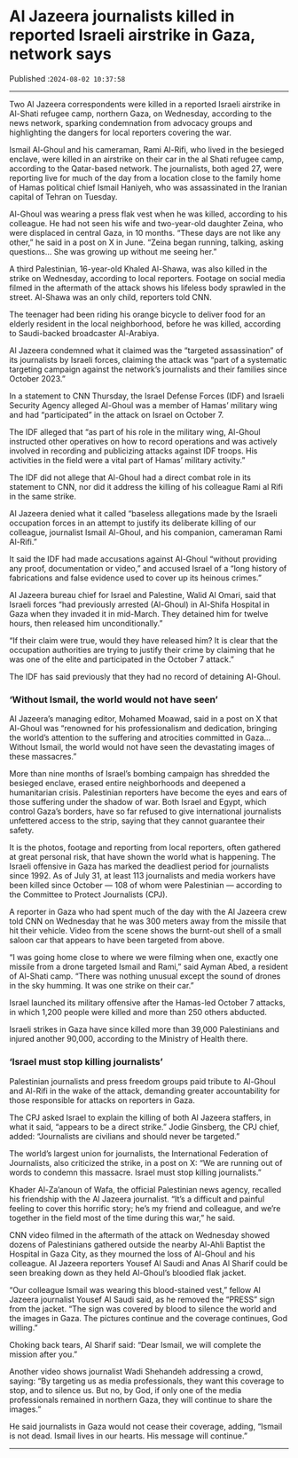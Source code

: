 # Al Jazeera journalists killed in reported Israeli airstrike in Gaza, network says

Published :`2024-08-02 10:37:58`

---

Two Al Jazeera correspondents were killed in a reported Israeli airstrike in Al-Shati refugee camp, northern Gaza, on Wednesday, according to the news network, sparking condemnation from advocacy groups and highlighting the dangers for local reporters covering the war.

Ismail Al-Ghoul and his cameraman, Rami Al-Rifi, who lived in the besieged enclave, were killed in an airstrike on their car in the al Shati refugee camp, according to the Qatar-based network. The journalists, both aged 27, were reporting live for much of the day from a location close to the family home of Hamas political chief Ismail Haniyeh, who was assassinated in the Iranian capital of Tehran on Tuesday.

Al-Ghoul was wearing a press flak vest when he was killed, according to his colleague. He had not seen his wife and two-year-old daughter Zeina, who were displaced in central Gaza, in 10 months. “These days are not like any other,” he said in a post on X in June. “Zeina began running, talking, asking questions… She was growing up without me seeing her.”

A third Palestinian, 16-year-old Khaled Al-Shawa, was also killed in the strike on Wednesday, according to local reporters. Footage on social media filmed in the aftermath of the attack shows his lifeless body sprawled in the street. Al-Shawa was an only child, reporters told CNN.

The teenager had been riding his orange bicycle to deliver food for an elderly resident in the local neighborhood, before he was killed, according to Saudi-backed broadcaster Al-Arabiya.

Al Jazeera condemned what it claimed was the “targeted assassination” of its journalists by Israeli forces, claiming the attack was “part of a systematic targeting campaign against the network’s journalists and their families since October 2023.”

In a statement to CNN Thursday, the Israel Defense Forces (IDF) and Israeli Security Agency alleged Al-Ghoul was a member of Hamas’ military wing and had “participated” in the attack on Israel on October 7.

The IDF alleged that “as part of his role in the military wing, Al-Ghoul instructed other operatives on how to record operations and was actively involved in recording and publicizing attacks against IDF troops. His activities in the field were a vital part of Hamas’ military activity.”

The IDF did not allege that Al-Ghoul had a direct combat role in its statement to CNN, nor did it address the killing of his colleague Rami al Rifi in the same strike.

Al Jazeera denied what it called “baseless allegations made by the Israeli occupation forces in an attempt to justify its deliberate killing of our colleague, journalist Ismail Al-Ghoul, and his companion, cameraman Rami Al-Rifi.”

It said the IDF had made accusations against Al-Ghoul “without providing any proof, documentation or video,” and accused Israel of a “long history of fabrications and false evidence used to cover up its heinous crimes.”

Al Jazeera bureau chief for Israel and Palestine, Walid Al Omari, said that Israeli forces “had previously arrested (Al-Ghoul) in Al-Shifa Hospital in Gaza when they invaded it in mid-March. They detained him for twelve hours, then released him unconditionally.”

“If their claim were true, would they have released him? It is clear that the occupation authorities are trying to justify their crime by claiming that he was one of the elite and participated in the October 7 attack.”

The IDF has said previously that they had no record of detaining Al-Ghoul.

### ‘Without Ismail, the world would not have seen’

Al Jazeera’s managing editor, Mohamed Moawad, said in a post on X that Al-Ghoul was “renowned for his professionalism and dedication, bringing the world’s attention to the suffering and atrocities committed in Gaza… Without Ismail, the world would not have seen the devastating images of these massacres.”

More than nine months of Israel’s bombing campaign has shredded the besieged enclave, erased entire neighborhoods and deepened a humanitarian crisis. Palestinian reporters have become the eyes and ears of those suffering under the shadow of war. Both Israel and Egypt, which control Gaza’s borders, have so far refused to give international journalists unfettered access to the strip, saying that they cannot guarantee their safety.

It is the photos, footage and reporting from local reporters, often gathered at great personal risk, that have shown the world what is happening. The Israeli offensive in Gaza has marked the deadliest period for journalists since 1992. As of July 31, at least 113 journalists and media workers have been killed since October — 108 of whom were Palestinian — according to the Committee to Protect Journalists (CPJ).

A reporter in Gaza who had spent much of the day with the Al Jazeera crew told CNN on Wednesday that he was 300 meters away from the missile that hit their vehicle. Video from the scene shows the burnt-out shell of a small saloon car that appears to have been targeted from above.

“I was going home close to where we were filming when one, exactly one missile from a drone targeted Ismail and Rami,” said Ayman Abed, a resident of Al-Shati camp. “There was nothing unusual except the sound of drones in the sky humming. It was one strike on their car.”

Israel launched its military offensive after the Hamas-led October 7 attacks, in which 1,200 people were killed and more than 250 others abducted.

Israeli strikes in Gaza have since killed more than 39,000 Palestinians and injured another 90,000, according to the Ministry of Health there.

### ‘Israel must stop killing journalists’

Palestinian journalists and press freedom groups paid tribute to Al-Ghoul and Al-Rifi in the wake of the attack, demanding greater accountability for those responsible for attacks on reporters in Gaza.

The CPJ asked Israel to explain the killing of both Al Jazeera staffers, in what it said, “appears to be a direct strike.” Jodie Ginsberg, the CPJ chief, added: “Journalists are civilians and should never be targeted.”

The world’s largest union for journalists, the International Federation of Journalists, also criticized the strike, in a post on X: “We are running out of words to condemn this massacre. Israel must stop killing journalists.”

Khader Al-Za’anoun of Wafa, the official Palestinian news agency, recalled his friendship with the Al Jazeera journalist. “It’s a difficult and painful feeling to cover this horrific story; he’s my friend and colleague, and we’re together in the field most of the time during this war,” he said.

CNN video filmed in the aftermath of the attack on Wednesday showed dozens of Palestinians gathered outside the nearby Al-Ahli Baptist the Hospital in Gaza City, as they mourned the loss of Al-Ghoul and his colleague. Al Jazeera reporters Yousef Al Saudi and Anas Al Sharif could be seen breaking down as they held Al-Ghoul’s bloodied flak jacket.

“Our colleague Ismail was wearing this blood-stained vest,” fellow Al Jazeera journalist Yousef Al Saudi said, as he removed the “PRESS” sign from the jacket. “The sign was covered by blood to silence the world and the images in Gaza. The pictures continue and the coverage continues, God willing.”

Choking back tears, Al Sharif said: “Dear Ismail, we will complete the mission after you.”

Another video shows journalist Wadi Shehandeh addressing a crowd, saying: “By targeting us as media professionals, they want this coverage to stop, and to silence us. But no, by God, if only one of the media professionals remained in northern Gaza, they will continue to share the images.”

He said journalists in Gaza would not cease their coverage, adding, “Ismail is not dead. Ismail lives in our hearts. His message will continue.”

---

